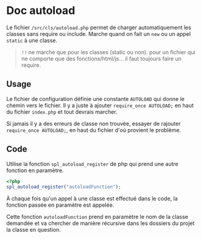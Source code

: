 # Doc autoload

Le fichier `/src/cls/autoload.php` permet de charger automatiquement les classes sans require ou include.
Marche quand on fait un `new` ou un appel `static` à une classe.

> `!!` ne marche que pour les classes (static ou non). pour un fichier qui ne comporte que des fonctions/html/js... il faut toujours faire un require.

## Usage

Le fichier de configuration définie une constante `AUTOLOAD` qui donne le chemin vers le fichier.
Il y a juste à ajouter `require_once AUTOLOAD;` en haut du fichier `index.php` et tout devrais marcher.

Si jamais il y a des erreurs de classe non trouvée, essayer de rajouter `require_once AUTOLOAD;`, en haut du fichier d'où provient le problème.

## Code

Utilise la fonction `spl_autoload_register` de php qui prend une autre fonction en paramètre.

```php
<?php
spl_autoload_register("autoloadFunction");
```
À chaque fois qu'un appel à une classe est effectué dans le code, la fonction passée en paramètre est appelée.

Cette fonction `autoloadFunction` prend en paramètre le nom de la classe demandée et va chercher de manière récursive dans les dossiers du projet la classe en question.
